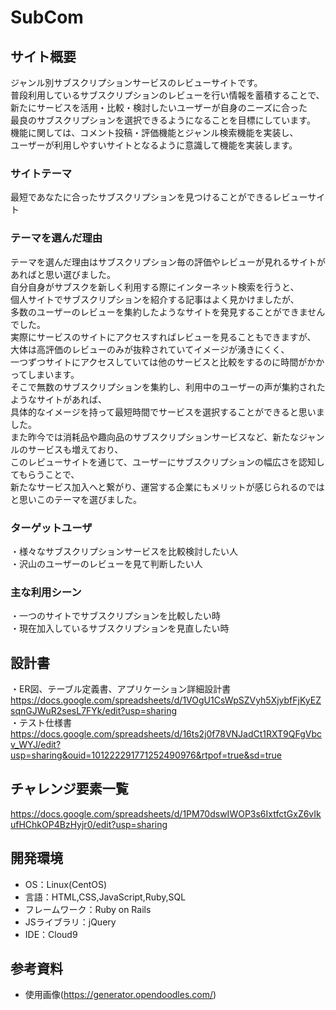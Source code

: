 # SubCom

## サイト概要
ジャンル別サブスクリプションサービスのレビューサイトです。  
普段利用しているサブスクリプションのレビューを行い情報を蓄積することで、  
新たにサービスを活用・比較・検討したいユーザーが自身のニーズに合った</br>
最良のサブスクリプションを選択できるようになることを目標にしています。  </br>
機能に関しては、コメント投稿・評価機能とジャンル検索機能を実装し、  
ユーザーが利用しやすいサイトとなるように意識して機能を実装します。
</br>
### サイトテーマ
最短であなたに合ったサブスクリプションを見つけることができるレビューサイト
</br>
### テーマを選んだ理由
テーマを選んだ理由はサブスクリプション毎の評価やレビューが見れるサイトがあればと思い選びました。  
自分自身がサブスクを新しく利用する際にインターネット検索を行うと、  
個人サイトでサブスクリプションを紹介する記事はよく見かけましたが、  
多数のユーザーのレビューを集約したようなサイトを発見することができませんでした。  
実際にサービスのサイトにアクセスすればレビューを見ることもできますが、  
大体は高評価のレビューのみが抜粋されていてイメージが湧きにくく、  
一つずつサイトにアクセスしていては他のサービスと比較をするのに時間がかかってしまいます。  
そこで無数のサブスクリプションを集約し、利用中のユーザーの声が集約されたようなサイトがあれば、  
具体的なイメージを持って最短時間でサービスを選択することができると思いました。  
また昨今では消耗品や趣向品のサブスクリプションサービスなど、新たなジャンルのサービスも増えており、  
このレビューサイトを通じて、ユーザーにサブスクリプションの幅広さを認知してもらうことで、  
新たなサービス加入へと繋がり、運営する企業にもメリットが感じられるのではと思いこのテーマを選びました。
</br>
### ターゲットユーザ
・様々なサブスクリプションサービスを比較検討したい人</br> 
・沢山のユーザーのレビューを見て判断したい人
</br>
### 主な利用シーン
・一つのサイトでサブスクリプションを比較したい時</br>
・現在加入しているサブスクリプションを見直したい時 
</br>
## 設計書
・ER図、テーブル定義書、アプリケーション詳細設計書</br><https://docs.google.com/spreadsheets/d/1VOgU1CsWpSZVyh5XjybfFjKyEZsqnGJWuR2sesL7FYk/edit?usp=sharing></br>
・テスト仕様書<br><https://docs.google.com/spreadsheets/d/16ts2j0f78VNJadCt1RXT9QFgVbcv_WYJ/edit?usp=sharing&ouid=101222291771252490976&rtpof=true&sd=true>
</br>
## チャレンジ要素一覧
<https://docs.google.com/spreadsheets/d/1PM70dswIWOP3s6IxtfctGxZ6vIkufHChkOP4BzHyjr0/edit?usp=sharing>
</br>
## 開発環境
- OS：Linux(CentOS)
- 言語：HTML,CSS,JavaScript,Ruby,SQL
- フレームワーク：Ruby on Rails
- JSライブラリ：jQuery
- IDE：Cloud9
## 参考資料
- 使用画像(https://generator.opendoodles.com/)
